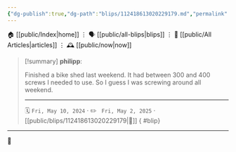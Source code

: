 ```yaml
---
{"dg-publish":true,"dg-path":"blips/112418613020229179.md","permalink":"/blips/112418613020229179/","title":"philipp on mastodon @ 2024-05-10"}
---
```



<div class="transclusion internal-embed is-loaded"><div class="markdown-embed">




🏠 [[public/Index\|home]]  ⋮ 🗣️ [[public/all-blips\|blips]] ⋮  📝 [[public/All Articles\|articles]]  ⋮ 🕰️ [[public/now\|now]]


</div></div>


> [!summary] **philipp**:
>
> Finished a bike shed last weekend. It had between 300 and 400 screws I needed to use. So I guess I was screwing around all weekend.
> - - -
>
> 🗓️ <code>Fri, May 10, 2024</code>  · ✏️ <code> Fri, May 2, 2025</code>  · [[public/blips/112418613020229179\|🔗]]
{ #blip}


- - -

 👾
